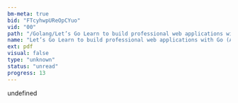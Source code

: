 ```yaml
---
bm-meta: true
bid: "FTcyhwpUReOpCYuo"
vid: "00"
path: "/Golang/Let’s Go Learn to build professional web applications with Go (Alex Edwards) (Z-Library).pdf"
name: "Let’s Go Learn to build professional web applications with Go (Alex Edwards) (Z-Library)"
ext: pdf
visual: false
type: "unknown"
status: "unread"
progress: 13
---
```

undefined